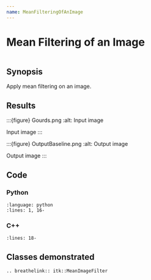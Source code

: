 ```yaml
---
name: MeanFilteringOfAnImage
---
```


# Mean Filtering of an Image

```{index} single: MeanImageFilter single: smooth
```

## Synopsis

Apply mean filtering on an image.

## Results

:::{figure} Gourds.png
:alt: Input image

Input image
:::

:::{figure} OutputBaseline.png
:alt: Output image

Output image
:::

## Code

### Python

```{literalinclude} Code.py
:language: python
:lines: 1, 16-
```

### C++

```{literalinclude} Code.cxx
:lines: 18-
```

## Classes demonstrated

```{eval-rst}
.. breathelink:: itk::MeanImageFilter
```
